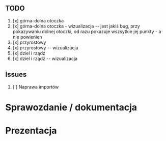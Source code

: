 ## TODO

1. [x] górna-dolna otoczka
2. [x] górna-dolna otoczka - wizualizacja -- jest jakiś bug, przy pokazywaniu dolnej otoczki, od razu pokazuje wszsytkie jej punkty - a nie powienien
3. [x] przyrostowy
4. [x] przyrostowy -- wizualizacja
5. [x] dziel i rządź 
6. [x] dziel i rządź -- wizualizacja 

## Issues

1. [ ] Naprawa importów



# Sprawozdanie / dokumentacja



# Prezentacja